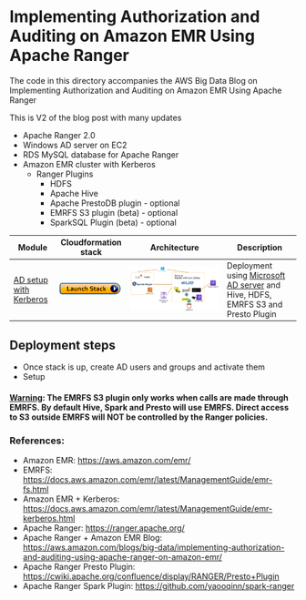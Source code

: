 # Implementing Authorization and Auditing on Amazon EMR Using Apache Ranger
The code in this directory accompanies the AWS Big Data Blog on Implementing Authorization and Auditing on Amazon EMR Using Apache Ranger

This is V2 of the blog post with many updates

- Apache Ranger 2.0
- Windows AD server on EC2
- RDS MySQL database for Apache Ranger
- Amazon EMR cluster with Kerberos
   * Ranger Plugins
     * HDFS
     * Apache Hive
     * Apache PrestoDB plugin - optional
     * EMRFS S3 plugin (beta) - optional
     * SparkSQL Plugin (beta) - optional

| Module | Cloudformation stack | Architecture | Description |
| ---------------- | --- | --- |-------------------------------------------------------- |
| [AD setup with Kerberos](v2) | [![Foo](../images/launch_stack.png)](https://console.aws.amazon.com/cloudformation/home?region=us-east-1#/stacks/new?stackName=EMRSecurityWithRangerV2&templateURL=https://aws-bigdata-blog.s3.amazonaws.com/artifacts/aws-blog-emr-ranger-v2/cloudformations/rootcf.template) | ![](../images/ad-kerberos.png) | Deployment using [Microsoft AD server](https://docs.microsoft.com/en-us/windows-server/identity/ad-ds/get-started/virtual-dc/active-directory-domain-services-overview) and Hive, HDFS, EMRFS S3 and Presto Plugin |


## Deployment steps
- Once stack is up, create AD users and groups and activate them
- Setup 

#### <u>Warning</u>: The EMRFS S3 plugin only works when calls are made through EMRFS. By default Hive, Spark and Presto will use EMRFS. Direct access to S3 outside EMRFS will NOT be controlled by the Ranger policies.

### References:

 - Amazon EMR: https://aws.amazon.com/emr/
 - EMRFS: https://docs.aws.amazon.com/emr/latest/ManagementGuide/emr-fs.html
 - Amazon EMR + Kerberos: https://docs.aws.amazon.com/emr/latest/ManagementGuide/emr-kerberos.html 
 - Apache Ranger: https://ranger.apache.org/
 - Apache Ranger + Amazon EMR Blog: https://aws.amazon.com/blogs/big-data/implementing-authorization-and-auditing-using-apache-ranger-on-amazon-emr/
 - Apache Ranger Presto Plugin: https://cwiki.apache.org/confluence/display/RANGER/Presto+Plugin
 - Apache Ranger Spark Plugin: https://github.com/yaooqinn/spark-ranger
